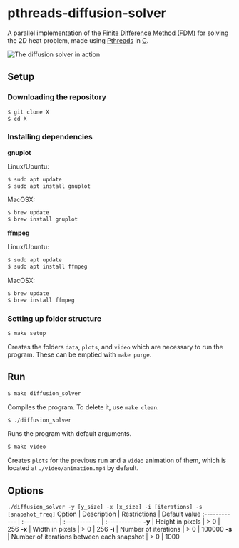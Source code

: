 # pthreads-diffusion-solver
A parallel implementation of the [Finite Difference Method (FDM)](https://en.wikipedia.org/wiki/Finite_difference_method) for solving the 2D heat problem, made using [Pthreads](https://en.wikipedia.org/wiki/Pthreads) in [C](https://en.wikipedia.org/wiki/C_(programming_language)).

![The diffusion solver in action]()

## Setup
### Downloading the repository
```sh
$ git clone X
$ cd X
```

### Installing dependencies
**gnuplot**

Linux/Ubuntu:
```sh
$ sudo apt update
$ sudo apt install gnuplot
```

MacOSX:
```sh
$ brew update
$ brew install gnuplot
```

**ffmpeg**

Linux/Ubuntu:

```sh
$ sudo apt update
$ sudo apt install ffmpeg
```

MacOSX:

```sh
$ brew update
$ brew install ffmpeg
```

### Setting up folder structure
```sh
$ make setup 
```
Creates the folders `data`, `plots`, and `video` which are necessary to run the program. These can be emptied with `make purge`.

## Run
```sh
$ make diffusion_solver
```
Compiles the program. To delete it, use `make clean`.

```sh
$ ./diffusion_solver
```
Runs the program with default arguments.

```sh
$ make video
```
Creates `plots` for the previous run and a `video` animation of them, which is located at `./video/animation.mp4` by default.

## Options
`./diffusion_solver -y [y_size] -x [x_size] -i [iterations] -s [snapshot_freq]`
Option | Description | Restrictions | Default value
:------------ | :------------ | :------------ | :------------
**-y** | Height in pixels | > 0 | 256
**-x** | Width in pixels | > 0 | 256
**-i** | Number of iterations | > 0 | 100000
**-s** | Number of iterations between each snapshot | > 0 | 1000